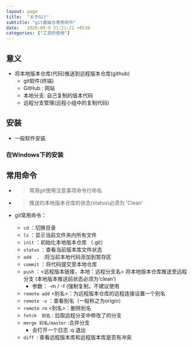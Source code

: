 ```yaml
---
layout: page
title:  "关于Git"
subtitle: "git基础与常用命令"
date:   2020-09-9 21:21:21 +0530
categories: ["工具的使用"]
---
```


## 意义

- 将本地版本仓库(代码)推送到远程版本仓库(github)
    - git软件(终端)
    - GitHub : 网站
    - 本地分支: 自己复制的版本代码
    - 远程分支管理(远程小组中的复制代码)

## 安装

- 一般软件安装

### 在Windows下的安装

## 常用命令
- > 常用git使用注意事项命令行命名
- >  推送的本地版本仓库的状态(status)必须为 'Clean'

- git常用命令：
    - `cd` ：切换目录
    - `ls` ：显示当前文件夹内所有文件
    - `init` ：初始化本地版本仓库 （.git）
    - `status` ：查看当前版本库文件状态
    - `add  . ` :将当前本地代码添加到暂存区
    - `commit` ：将代码提交至本地仓库
    - `push` ：<远程版本链接，本地：远程分支名> 将本地版本仓库推送至远程分支 (本地版本推送前状态必须为‘clean’)
        - 参数： -m / -f (强制复制，不建议使用
    - `remote add` <别名>：为远程版本仓库的远程连接设置一个别名
    - `remote -v` ：查看别名（一般称之为origin）
    - `remote rm` <别名>：删除别名
    - `fetch  别名` : 拉取远程分支中修改了的分支
    - `merge 别名/master` :合并分支 
        - 会打开一个日志 :q 退出
    - `diff `: 查看远程版本库和远程版本库是否有冲突
